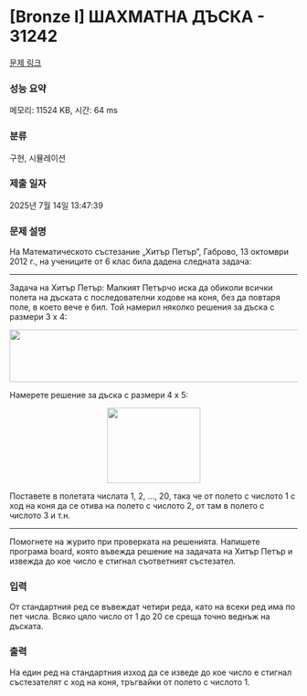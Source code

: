 # [Bronze I] ШАХМАТНА ДЪСКA - 31242 

[문제 링크](https://www.acmicpc.net/problem/31242) 

### 성능 요약

메모리: 11524 KB, 시간: 64 ms

### 분류

구현, 시뮬레이션

### 제출 일자

2025년 7월 14일 13:47:39

### 문제 설명

<p>На Математическото състезание „Хитър Петър”, Габрово, 13 октомври 2012 г., на учениците от 6 клас била дадена следната задача:</p>

<hr>
<p>Задача на Хитър Петър: Малкият Петърчо иска да обиколи всички полета на дъската с последователни ходове на коня, без да повтаря поле, в което вече е бил. Той намерил няколко решения за дъска с размери 3 х 4:</p>

<p style="text-align: center;"><img alt="" src="https://upload.acmicpc.net/42bea782-9159-4a98-a8b6-e1016cad3753/-/preview/" style="width: 512px; height: 92px;"></p>

<p>Намерете решение за дъска с размери 4 х 5:</p>

<p style="text-align: center;"><img alt="" src="https://upload.acmicpc.net/c1330bfb-c32c-4b2b-8898-cfb16f012025/-/preview/" style="width: 163px; height: 132px;"></p>

<p>Поставете в полетата числата 1, 2, ..., 20, така че от полето с числото 1 с ход на коня да се отива на полето с числото 2, от там в полето с числото 3 и т.н.</p>

<hr>
<p>Помогнете на журито при проверката на решенията. Напишете програма board, която въвежда решение на задачата на Хитър Петър и извежда до кое число е стигнал съответният състезател.</p>

### 입력 

 <p>От стандартния ред се въвеждат четири реда, като на всеки ред има по пет числа. Всяко цяло число от 1 до 20 се среща точно веднъж на дъската.</p>

### 출력 

 <p>На един ред на стандартния изход да се изведе до кое число е стигнал състезателят с ход на коня, тръгвайки от полето с числото 1.</p>

